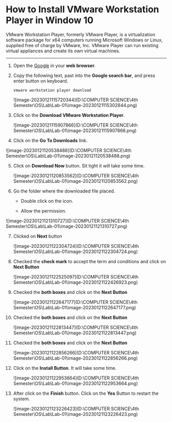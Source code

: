 # How to Install VMware Workstation Player in Window 10 

VMware Workstation Player, formerly VMware Player, is a virtualization software package for x64 computers running Microsoft Windows or Linux, supplied free of charge by VMware, Inc. VMware Player can run existing virtual appliances and create its own virtual machines.

---

1. Open the [Google](https://www.google.com/) in your **web browser**.

2. Copy the following text, past into the **Google search bar**, and press enter button on keyboard.

   ```text
   vmware workstation player download
   ```

   ![image-20230121115720344](D:\COMPUTER SCIENCE\4th Semester\OS\Lab\Lab-01\image-20230121115302844.png)

   

3. Click on the **Download VMware Workstation Player**.

   ![image-20230121115907866](D:\COMPUTER SCIENCE\4th Semester\OS\Lab\Lab-01\image-20230121115907866.png) 

4.  Click on the **Go To Downloads** link.

   ![image-20230121120538488](D:\COMPUTER SCIENCE\4th Semester\OS\Lab\Lab-01\image-20230121120538488.png)

5. Click on **Download Now** button. Sit tight it will take some time. 

   ![image-20230121120853562](D:\COMPUTER SCIENCE\4th Semester\OS\Lab\Lab-01\image-20230121120853562.png)

6. Go the folder where the downloaded file placed.

   -  Double click on the icon.

   - Allow the permission. 

![image-20230121121310727](D:\COMPUTER SCIENCE\4th Semester\OS\Lab\Lab-01\image-20230121121310727.png)

7. Clicked on **Next** button

   ![image-20230121122304724](D:\COMPUTER SCIENCE\4th Semester\OS\Lab\Lab-01\image-20230121122304724.png)

8. Checked the **check mark** to accept the term and conditions and click on **Next Button** 

   ![image-20230121122525097](D:\COMPUTER SCIENCE\4th Semester\OS\Lab\Lab-01\image-20230121122426923.png)

9. Checked the **both boxes** and click on the **Next Button** 

   ![image-20230121122647177](D:\COMPUTER SCIENCE\4th Semester\OS\Lab\Lab-01\image-20230121122647177.png)

10. Checked the **both boxes** and click on the **Next Button** 

    ![image-20230121122813447](D:\COMPUTER SCIENCE\4th Semester\OS\Lab\Lab-01\image-20230121122813447.png)

11. Checked the **both boxes** and click on the **Next Button** 

    ![image-20230121122856266](D:\COMPUTER SCIENCE\4th Semester\OS\Lab\Lab-01\image-20230121122856266.png)

12. Click on the **Install Button**. It will take some time. 

    ![image-20230121122953664](D:\COMPUTER SCIENCE\4th Semester\OS\Lab\Lab-01\image-20230121122953664.png)

13. After click on the **Finish** button. Click on the **Yes** Button to restart the system.

    ![image-20230121123226423](D:\COMPUTER SCIENCE\4th Semester\OS\Lab\Lab-01\image-20230121123226423.png)

